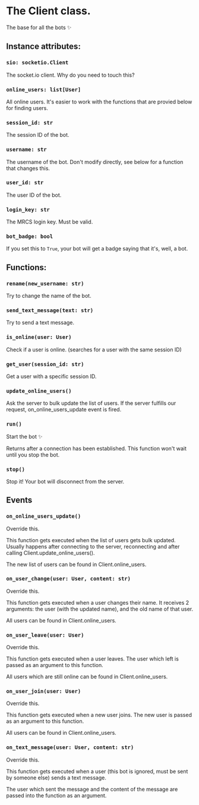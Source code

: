 # The Client class.
The base for all the bots ✨

## Instance attributes:

### `sio: socketio.Client`
The socket.io client. Why do you need to touch this?
### `online_users: list[User]`
All online users. It's easier to work with the functions that are provied below for finding users.
### `session_id: str`
The session ID of the bot.
### `username: str`
The username of the bot. Don't modify directly, see below for a function that changes this.
### `user_id: str`
The user ID of the bot.
### `login_key: str`
The MRCS login key. Must be valid.
### `bot_badge: bool`
If you set this to `True`, your bot will get a badge saying that it's, well, a bot.

## Functions:

### `rename(new_username: str)`
Try to change the name of the bot.

### `send_text_message(text: str)`
Try to send a text message.

### `is_online(user: User)`
Check if a user is online. (searches for a user with the same session ID)

### `get_user(session_id: str)`
Get a user with a specific session ID.

### `update_online_users()`
Ask the server to bulk update the list of users.
If the server fulfills our request, on_online_users_update event is fired.

### `run()`
Start the bot ✨

Returns after a connection has been established.
This function won't wait until you stop the bot.

### `stop()`
Stop it!
Your bot will disconnect from the server.

## Events

### `on_online_users_update()`
Override this.

This function gets executed when the list of users gets bulk updated.
Usually happens after connecting to the server, reconnecting and after calling Client.update_online_users().

The new list of users can be found in Client.online_users.

### `on_user_change(user: User, content: str)`
Override this.

This function gets executed when a user changes their name.
It receives 2 arguments: the user (with the updated name), and the old name of that user.

All users can be found in Client.online_users.

### `on_user_leave(user: User)`
Override this.

This function gets executed when a user leaves.
The user which left is passed as an argument to this function.

All users which are still online can be found in Client.online_users.

### `on_user_join(user: User)`
Override this.

This function gets executed when a new user joins.
The new user is passed as an argument to this function.

All users can be found in Client.online_users.

### `on_text_message(user: User, content: str)`
Override this.

This function gets executed when a user (this bot is ignored, must be sent by someone else) sends a text message.

The user which sent the message and the content of the message are passed into the function as an argument.
